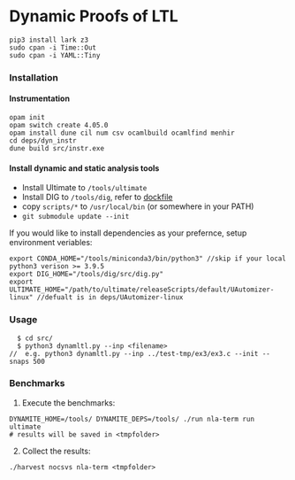 # Dynamic Proofs of LTL

```
pip3 install lark z3
sudo cpan -i Time::Out
sudo cpan -i YAML::Tiny
```

### Installation

#### Instrumentation

```
opam init
opam switch create 4.05.0
opam install dune cil num csv ocamlbuild ocamlfind menhir
cd deps/dyn_instr
dune build src/instr.exe
```

#### Install dynamic and static analysis tools

 * Install Ultimate to `/tools/ultimate`
 * Install DIG to `/tools/dig`, refer to [dockfile](https://github.com/dynaroars/dig/blob/4ee9b94ed1117db312cb5eeb305c710809e0a7f8/Dockerfile)  
 * copy `scripts/*` to `/usr/local/bin` (or somewhere in your PATH)
 * `git submodule update --init`

If you would like to install dependencies as your prefernce, setup environment veriables:

```
export CONDA_HOME="/tools/miniconda3/bin/python3" //skip if your local python3 verison >= 3.9.5
export DIG_HOME="/tools/dig/src/dig.py"
export ULTIMATE_HOME="/path/to/ultimate/releaseScripts/default/UAutomizer-linux" //defualt is in deps/UAutomizer-linux

```

### Usage


```
  $ cd src/
  $ python3 dynamltl.py --inp <filename> 
//  e.g. python3 dynamltl.py --inp ../test-tmp/ex3/ex3.c --init --snaps 500 
```

### Benchmarks

1. Execute the benchmarks:
```
DYNAMITE_HOME=/tools/ DYNAMITE_DEPS=/tools/ ./run nla-term run ultimate
# results will be saved in <tmpfolder>
```
2. Collect the results:
```
./harvest nocsvs nla-term <tmpfolder>
```
